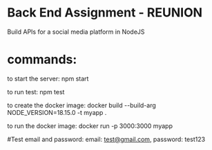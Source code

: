 # Back End Assignment - REUNION
 Build APIs for a social media platform in NodeJS

# commands:

to start the server: npm start

to run test: npm test

to create the docker image: docker build --build-arg NODE_VERSION=18.15.0 -t myapp .

to run the docker image: docker run -p 3000:3000 myapp

#Test email and password:
email: test@gmail.com, 
password: test123
